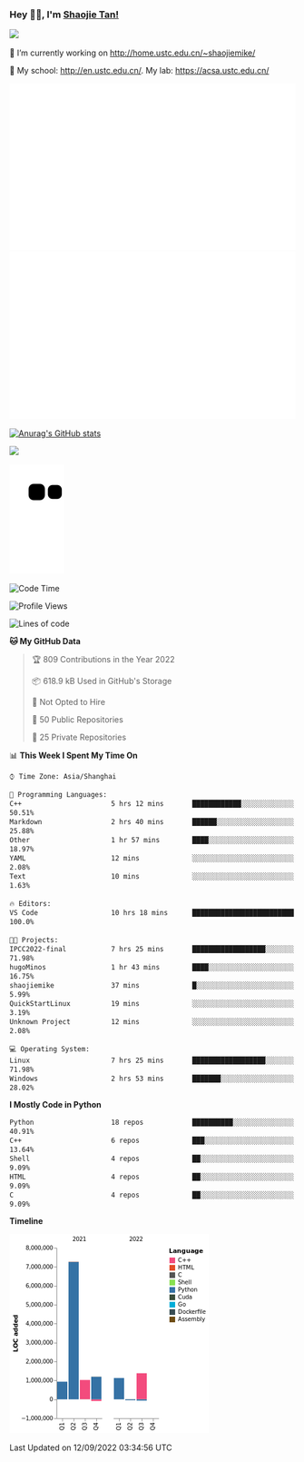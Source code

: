 

<!--
**Kirrito-k423/Kirrito-k423** is a ✨ _special_ ✨ repository because its `README.md` (this file) appears on your GitHub profile.

Here are some ideas to get you started:

- 🔭 I’m currently working on ...
- 🌱 I’m currently learning ...
- 👯 I’m looking to collaborate on ...
- 🤔 I’m looking for help with ...
- 💬 Ask me about ...
- 📫 How to reach me: ...
- 😄 Pronouns: ...
- ⚡ Fun fact: ...
-->
### Hey 👋🏽, I'm [Shaojie Tan!](http://home.ustc.edu.cn/~shaojiemike/about)

![](https://visitor-badge.glitch.me/badge?page_id=Kirrito-k423.Kirrito-k423)

🔭 I’m currently working on http://home.ustc.edu.cn/~shaojiemike/

👯 My school: http://en.ustc.edu.cn/. My lab: https://acsa.ustc.edu.cn/

![](https://github.com/Kirrito-k423/github-stats/blob/master/generated/overview.svg)
![](https://github.com/Kirrito-k423/github-stats/blob/master/generated/languages.svg)

[![Anurag's GitHub stats](https://github-readme-stats.vercel.app/api?username=Kirrito-k423&theme=flag-india&show_icons=true&hide=stars,prs,issues,contribs)](https://github.com/anuraghazra/github-readme-stats)

![](https://github-profile-summary-cards.vercel.app/api/cards/profile-details?username=Kirrito-k423&theme=vue)

![snake gif](https://github.com/Kirrito-k423/Kirrito-k423/blob/output/github-contribution-grid-snake.svg)

<!--START_SECTION:waka-->
![Code Time](http://img.shields.io/badge/Code%20Time-503%20hrs%2028%20mins-blue)

![Profile Views](http://img.shields.io/badge/Profile%20Views-2-blue)

![Lines of code](https://img.shields.io/badge/From%20Hello%20World%20I%27ve%20Written-13%20Million%20lines%20of%20code-blue)

**🐱 My GitHub Data** 

> 🏆 809 Contributions in the Year 2022
 > 
> 📦 618.9 kB Used in GitHub's Storage 
 > 
> 🚫 Not Opted to Hire
 > 
> 📜 50 Public Repositories 
 > 
> 🔑 25 Private Repositories  
 > 
📊 **This Week I Spent My Time On** 

```text
⌚︎ Time Zone: Asia/Shanghai

💬 Programming Languages: 
C++                      5 hrs 12 mins       ████████████░░░░░░░░░░░░░   50.51% 
Markdown                 2 hrs 40 mins       ██████░░░░░░░░░░░░░░░░░░░   25.88% 
Other                    1 hr 57 mins        ████░░░░░░░░░░░░░░░░░░░░░   18.97% 
YAML                     12 mins             ░░░░░░░░░░░░░░░░░░░░░░░░░   2.08% 
Text                     10 mins             ░░░░░░░░░░░░░░░░░░░░░░░░░   1.63%

🔥 Editors: 
VS Code                  10 hrs 18 mins      █████████████████████████   100.0%

🐱‍💻 Projects: 
IPCC2022-final           7 hrs 25 mins       ██████████████████░░░░░░░   71.98% 
hugoMinos                1 hr 43 mins        ████░░░░░░░░░░░░░░░░░░░░░   16.75% 
shaojiemike              37 mins             █░░░░░░░░░░░░░░░░░░░░░░░░   5.99% 
QuickStartLinux          19 mins             ░░░░░░░░░░░░░░░░░░░░░░░░░   3.19% 
Unknown Project          12 mins             ░░░░░░░░░░░░░░░░░░░░░░░░░   2.08%

💻 Operating System: 
Linux                    7 hrs 25 mins       ██████████████████░░░░░░░   71.98% 
Windows                  2 hrs 53 mins       ███████░░░░░░░░░░░░░░░░░░   28.02%

```

**I Mostly Code in Python** 

```text
Python                   18 repos            ██████████░░░░░░░░░░░░░░░   40.91% 
C++                      6 repos             ███░░░░░░░░░░░░░░░░░░░░░░   13.64% 
Shell                    4 repos             ██░░░░░░░░░░░░░░░░░░░░░░░   9.09% 
HTML                     4 repos             ██░░░░░░░░░░░░░░░░░░░░░░░   9.09% 
C                        4 repos             ██░░░░░░░░░░░░░░░░░░░░░░░   9.09%

```


**Timeline**

![Chart not found](https://raw.githubusercontent.com/Kirrito-k423/Kirrito-k423/main/charts/bar_graph.png) 


 Last Updated on 12/09/2022 03:34:56 UTC
<!--END_SECTION:waka-->

